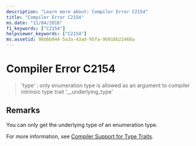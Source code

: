 ```yaml
---
description: "Learn more about: Compiler Error C2154"
title: "Compiler Error C2154"
ms.date: "11/04/2016"
f1_keywords: ["C2154"]
helpviewer_keywords: ["C2154"]
ms.assetid: 98d6b044-5a3a-43ad-95fa-9b916b22468a
---
```

# Compiler Error C2154

> 'type' : only enumeration type is allowed as an argument to compiler intrinsic type trait '__underlying_type'

## Remarks

You can only get the underlying type of an enumeration type.

For more information, see [Compiler Support for Type Traits](../../extensions/compiler-support-for-type-traits-cpp-component-extensions.md).
